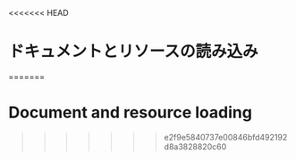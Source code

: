 
<<<<<<< HEAD
# ドキュメントとリソースの読み込み
=======
# Document and resource loading
>>>>>>> e2f9e5840737e00846bfd492192d8a3828820c60
